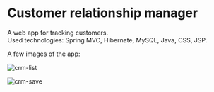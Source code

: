 # Customer relationship manager
A web app for tracking customers.  
Used technologies: Spring MVC, Hibernate, MySQL, Java, CSS, JSP.

A few images of the app:  

![crm-list](https://user-images.githubusercontent.com/15927053/105243452-65a8f080-5b6f-11eb-94f1-d1855daddf91.PNG)










![crm-save](https://user-images.githubusercontent.com/15927053/105243776-d05a2c00-5b6f-11eb-9818-f743fcf76765.PNG)
